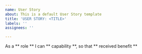 ```yaml
---
name: User Story
about: This is a default User Story template
title: 'USER STORY: <TITLE>'
labels: ''
assignees: ''

---
```


As a ** role ** I can ** capability **, so that ** received benefit **

